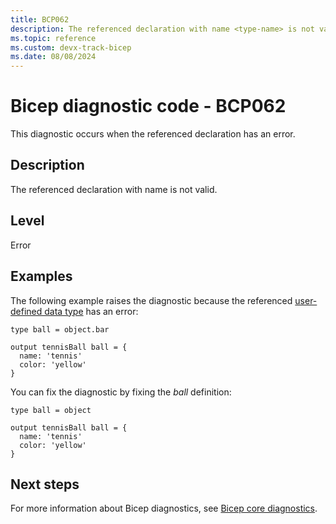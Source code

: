```yaml
---
title: BCP062
description: The referenced declaration with name <type-name> is not valid.
ms.topic: reference
ms.custom: devx-track-bicep
ms.date: 08/08/2024
---
```


# Bicep diagnostic code - BCP062

This diagnostic occurs when the referenced declaration has an error.

## Description

The referenced declaration with name <type-name> is not valid.

## Level

Error

## Examples

The following example raises the diagnostic because the referenced [user-defined data type](../user-defined-data-types.md) has an error:

```bicep
type ball = object.bar

output tennisBall ball = {
  name: 'tennis'
  color: 'yellow'
}
```

You can fix the diagnostic by fixing the _ball_ definition:

```bicep
type ball = object

output tennisBall ball = {
  name: 'tennis'
  color: 'yellow'
}
```

## Next steps

For more information about Bicep diagnostics, see [Bicep core diagnostics](../bicep-core-diagnostics.md).

